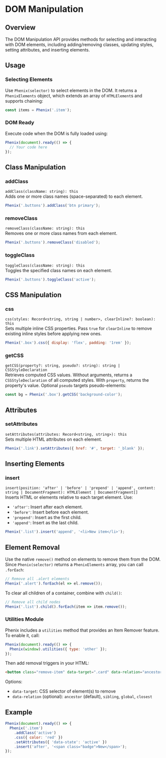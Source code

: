 # DOM Manipulation

## Overview

The DOM Manipulation API provides methods for selecting and interacting with DOM elements, including adding/removing classes, updating styles, setting attributes, and inserting elements.

## Usage

### Selecting Elements

Use `Phenix(selector)` to select elements in the DOM. It returns a `PhenixElements` object, which extends an array of `HTMLElement`s and supports chaining:

```js
const items = Phenix('.item');
```

### DOM Ready

Execute code when the DOM is fully loaded using:

```js
Phenix(document).ready(() => {
  // Your code here
});
```

## Class Manipulation

### addClass

`addClass(className: string): this`  
Adds one or more class names (space-separated) to each element.

```js
Phenix('.buttons').addClass('btn primary');
```

### removeClass

`removeClass(className: string): this`  
Removes one or more class names from each element.

```js
Phenix('.buttons').removeClass('disabled');
```

### toggleClass

`toggleClass(className: string): this`  
Toggles the specified class names on each element.

```js
Phenix('.buttons').toggleClass('active');
```

## CSS Manipulation

### css

`css(styles: Record<string, string | number>, clearInline?: boolean): this`  
Sets multiple inline CSS properties. Pass `true` for `clearInline` to remove existing inline styles before applying new ones.

```js
Phenix('.box').css({ display: 'flex', padding: '1rem' });
```

### getCSS

`getCSS(property?: string, pseudo?: string): string | CSSStyleDeclaration`  
Retrieves computed CSS values. Without arguments, returns a `CSSStyleDeclaration` of all computed styles. With `property`, returns the property's value. Optional `pseudo` targets pseudo-elements:

```js
const bg = Phenix('.box').getCSS('background-color');
```

## Attributes

### setAttributes

`setAttributes(attributes: Record<string, string>): this`  
Sets multiple HTML attributes on each element.

```js
Phenix('.link').setAttributes({ href: '#', target: '_blank' });
```

## Inserting Elements

### insert

`insert(position: 'after' | 'before' | 'prepend' | 'append', content: string | DocumentFragment): HTMLElement | DocumentFragment[]`  
Inserts HTML or elements relative to each target element. Use:

- `'after'`: Insert after each element.
- `'before'`: Insert before each element.
- `'prepend'`: Insert as the first child.
- `'append'`: Insert as the last child.

```js
Phenix('.list').insert('append', '<li>New item</li>');
```

## Element Removal

Use the native `remove()` method on elements to remove them from the DOM. Since `Phenix(selector)` returns a `PhenixElements` array, you can call `.forEach`:

```js
// Remove all .alert elements
Phenix('.alert').forEach(el => el.remove());
```

To clear all children of a container, combine with `child()`:

```js
// Remove all child nodes
Phenix('.list').child().forEach(item => item.remove());
```

### Utilities Module

Phenix includes a `utilities` method that provides an Item Remover feature. To enable it, call:

```js
Phenix(document).ready(() => {
  Phenix(window).utilities({ type: 'other' });
});
```

Then add removal triggers in your HTML:

```html
<button class="remove-item" data-target=".card" data-relation="ancestor">Delete Card</button>
```

Options:
- `data-target`: CSS selector of element(s) to remove
- `data-relation` (optional): `ancestor` (default), `sibling`, `global`, `closest`

## Example

```js
Phenix(document).ready(() => {
  Phenix('.item')
    .addClass('active')
    .css({ color: 'red' })
    .setAttributes({ 'data-state': 'active' })
    .insert('after', '<span class="badge">New</span>');
});
```
